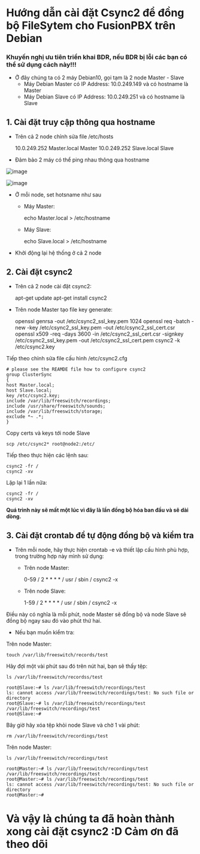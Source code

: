 # Hướng dẫn cài đặt Csync2 để đồng bộ FileSytem cho FusionPBX trên Debian

### **Khuyến nghị ưu tiên triển khai BDR, nếu BDR bị lỗi các bạn có thể sử dụng cách này!!!**

- Ở đây chúng ta có 2 máy Debian10, gọi tạm là 2 node Master - Slave
  + Máy Debian Master có IP Address: 10.0.249.149 và có hostname là Master
  + Máy Debian Slave có IP Address: 10.0.249.251 và có hostname là Slave

## 1.  Cài đặt truy cập thông qua hostname

- Trên cả 2 node chỉnh sửa file /etc/hosts

    10.0.249.252    Master.local Master
    10.0.249.252    Slave.local Slave

- Đảm bảo 2 máy có thể ping nhau thông qua hostname

![image](https://user-images.githubusercontent.com/55483458/142564492-d6d59282-3ef6-4182-8e3a-dd13ff02c730.png)

![image](https://user-images.githubusercontent.com/55483458/142564512-e422aaf4-08c2-4076-90e3-356255d445cd.png)

- Ở mỗi node, set hotsname như sau
  + Máy Master:

      echo Master.local > /etc/hostname
    
  + Máy Slave:

      echo Slave.local > /etc/hostname

- Khởi động lại hệ thống ở cả 2 node
    
## 2. Cài đặt csync2

- Trên cả 2 node cài đặt csync2:

    apt-get update
    apt-get install csync2

- Trên node Master tạo file key generate:

    openssl genrsa -out /etc/csync2_ssl_key.pem 1024
    openssl req -batch -new -key /etc/csync2_ssl_key.pem -out /etc/csync2_ssl_cert.csr
    openssl x509 -req -days 3600 -in /etc/csync2_ssl_cert.csr -signkey /etc/csync2_ssl_key.pem -out /etc/csync2_ssl_cert.pem
    csync2 -k /etc/csync2.key

Tiếp theo chỉnh sửa file cấu hình /etc/csync2.cfg

    # please see the REAMDE file how to configure csync2
    group ClusterSync
    {
    host Master.local;
    host Slave.local;
    key /etc/csync2.key;
    include /var/lib/freeswitch/recordings;
    include /usr/share/freeswitch/sounds;
    include /var/lib/freeswitch/storage;
    exclude *~ .*;
    }

Copy certs và keys tới node Slave

    scp /etc/csync2* root@node2:/etc/

Tiếp theo thực hiện các lệnh sau:

    csync2 -fr /
    csync2 -xv

Lặp lại 1 lần nữa:

    csync2 -fr /
    csync2 -xv

**Quá trình này sẽ mất một lúc vì đây là lần đồng bộ hóa ban đầu và sẽ dài dòng.**


## 3. Cài đặt crontab để tự động đồng bộ và kiểm tra

- Trên mỗi node, hãy thực hiện crontab -e và thiết lập cấu hình phù hợp, trong trường hợp này mình sử dụng:

  + Trên node Master:

    0-59 / 2 * * * * / usr / sbin / csync2 -x

  + Trên node Slave:

    1-59 / 2 * * * * / usr / sbin / csync2 -x

Điều này có nghĩa là mỗi phút, node Master sẽ đồng bộ và node Slave sẽ đồng bộ ngay sau đó vào phút thứ hai.


- Nếu bạn muốn kiểm tra:

Trên node Master:

    touch /var/lib/freeswitch/records/test

Hãy đợi một vài phút sau đó trên nút hai, bạn sẽ thấy tệp:

    ls /var/lib/freeswitch/recordss/test

    root@Slave:~# ls /var/lib/freeswitch/recordings/test
    ls: cannot access /var/lib/freeswitch/recordings/test: No such file or directory
    root@Slave:~# ls /var/lib/freeswitch/recordings/test
    /var/lib/freeswitch/recordings/test
    root@Slave:~#

Bây giờ hãy xóa tệp khỏi node Slave và chờ 1 vài phút:

    rm /var/lib/freeswitch/recordings/test

Trên node Master:

    ls /var/lib/freeswitch/recordings/test

    root@Master:~# ls /var/lib/freeswitch/recordings/test
    /var/lib/freeswitch/recordings/test
    root@Master:~# ls /var/lib/freeswitch/recordings/test
    ls: cannot access /var/lib/freeswitch/recordings/test: No such file or directory
    root@Master:~#


# **Và vậy là chúng ta đã hoàn thành xong cài đặt csync2 :D Cảm ơn đã theo dõi**
